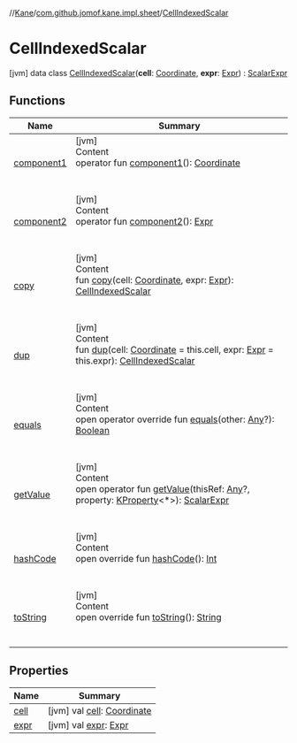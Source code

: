 //[Kane](../../index.md)/[com.github.jomof.kane.impl.sheet](../index.md)/[CellIndexedScalar](index.md)



# CellIndexedScalar  
 [jvm] data class [CellIndexedScalar](index.md)(**cell**: [Coordinate](../../com.github.jomof.kane.impl/-coordinate/index.md), **expr**: [Expr](../../com.github.jomof.kane/-expr/index.md)) : [ScalarExpr](../../com.github.jomof.kane/-scalar-expr/index.md)   


## Functions  
  
|  Name|  Summary| 
|---|---|
| <a name="com.github.jomof.kane.impl.sheet/CellIndexedScalar/component1/#/PointingToDeclaration/"></a>[component1](component1.md)| <a name="com.github.jomof.kane.impl.sheet/CellIndexedScalar/component1/#/PointingToDeclaration/"></a>[jvm]  <br>Content  <br>operator fun [component1](component1.md)(): [Coordinate](../../com.github.jomof.kane.impl/-coordinate/index.md)  <br><br><br>
| <a name="com.github.jomof.kane.impl.sheet/CellIndexedScalar/component2/#/PointingToDeclaration/"></a>[component2](component2.md)| <a name="com.github.jomof.kane.impl.sheet/CellIndexedScalar/component2/#/PointingToDeclaration/"></a>[jvm]  <br>Content  <br>operator fun [component2](component2.md)(): [Expr](../../com.github.jomof.kane/-expr/index.md)  <br><br><br>
| <a name="com.github.jomof.kane.impl.sheet/CellIndexedScalar/copy/#com.github.jomof.kane.impl.Coordinate#com.github.jomof.kane.Expr/PointingToDeclaration/"></a>[copy](copy.md)| <a name="com.github.jomof.kane.impl.sheet/CellIndexedScalar/copy/#com.github.jomof.kane.impl.Coordinate#com.github.jomof.kane.Expr/PointingToDeclaration/"></a>[jvm]  <br>Content  <br>fun [copy](copy.md)(cell: [Coordinate](../../com.github.jomof.kane.impl/-coordinate/index.md), expr: [Expr](../../com.github.jomof.kane/-expr/index.md)): [CellIndexedScalar](index.md)  <br><br><br>
| <a name="com.github.jomof.kane.impl.sheet/CellIndexedScalar/dup/#com.github.jomof.kane.impl.Coordinate#com.github.jomof.kane.Expr/PointingToDeclaration/"></a>[dup](dup.md)| <a name="com.github.jomof.kane.impl.sheet/CellIndexedScalar/dup/#com.github.jomof.kane.impl.Coordinate#com.github.jomof.kane.Expr/PointingToDeclaration/"></a>[jvm]  <br>Content  <br>fun [dup](dup.md)(cell: [Coordinate](../../com.github.jomof.kane.impl/-coordinate/index.md) = this.cell, expr: [Expr](../../com.github.jomof.kane/-expr/index.md) = this.expr): [CellIndexedScalar](index.md)  <br><br><br>
| <a name="kotlin/Any/equals/#kotlin.Any?/PointingToDeclaration/"></a>[equals](../../com.github.jomof.kane.impl.visitor/-difference-visitor/index.md#%5Bkotlin%2FAny%2Fequals%2F%23kotlin.Any%3F%2FPointingToDeclaration%2F%5D%2FFunctions%2F-1222266375)| <a name="kotlin/Any/equals/#kotlin.Any?/PointingToDeclaration/"></a>[jvm]  <br>Content  <br>open operator override fun [equals](../../com.github.jomof.kane.impl.visitor/-difference-visitor/index.md#%5Bkotlin%2FAny%2Fequals%2F%23kotlin.Any%3F%2FPointingToDeclaration%2F%5D%2FFunctions%2F-1222266375)(other: [Any](https://kotlinlang.org/api/latest/jvm/stdlib/kotlin/-any/index.html)?): [Boolean](https://kotlinlang.org/api/latest/jvm/stdlib/kotlin/-boolean/index.html)  <br><br><br>
| <a name="com.github.jomof.kane/ScalarExpr/getValue/#kotlin.Any?#kotlin.reflect.KProperty[*]/PointingToDeclaration/"></a>[getValue](../../com.github.jomof.kane/-scalar-expr/get-value.md)| <a name="com.github.jomof.kane/ScalarExpr/getValue/#kotlin.Any?#kotlin.reflect.KProperty[*]/PointingToDeclaration/"></a>[jvm]  <br>Content  <br>open operator fun [getValue](../../com.github.jomof.kane/-scalar-expr/get-value.md)(thisRef: [Any](https://kotlinlang.org/api/latest/jvm/stdlib/kotlin/-any/index.html)?, property: [KProperty](https://kotlinlang.org/api/latest/jvm/stdlib/kotlin.reflect/-k-property/index.html)<*>): [ScalarExpr](../../com.github.jomof.kane/-scalar-expr/index.md)  <br><br><br>
| <a name="kotlin/Any/hashCode/#/PointingToDeclaration/"></a>[hashCode](../../com.github.jomof.kane.impl.visitor/-difference-visitor/index.md#%5Bkotlin%2FAny%2FhashCode%2F%23%2FPointingToDeclaration%2F%5D%2FFunctions%2F-1222266375)| <a name="kotlin/Any/hashCode/#/PointingToDeclaration/"></a>[jvm]  <br>Content  <br>open override fun [hashCode](../../com.github.jomof.kane.impl.visitor/-difference-visitor/index.md#%5Bkotlin%2FAny%2FhashCode%2F%23%2FPointingToDeclaration%2F%5D%2FFunctions%2F-1222266375)(): [Int](https://kotlinlang.org/api/latest/jvm/stdlib/kotlin/-int/index.html)  <br><br><br>
| <a name="com.github.jomof.kane.impl.sheet/CellIndexedScalar/toString/#/PointingToDeclaration/"></a>[toString](to-string.md)| <a name="com.github.jomof.kane.impl.sheet/CellIndexedScalar/toString/#/PointingToDeclaration/"></a>[jvm]  <br>Content  <br>open override fun [toString](to-string.md)(): [String](https://kotlinlang.org/api/latest/jvm/stdlib/kotlin/-string/index.html)  <br><br><br>


## Properties  
  
|  Name|  Summary| 
|---|---|
| <a name="com.github.jomof.kane.impl.sheet/CellIndexedScalar/cell/#/PointingToDeclaration/"></a>[cell](cell.md)| <a name="com.github.jomof.kane.impl.sheet/CellIndexedScalar/cell/#/PointingToDeclaration/"></a> [jvm] val [cell](cell.md): [Coordinate](../../com.github.jomof.kane.impl/-coordinate/index.md)   <br>
| <a name="com.github.jomof.kane.impl.sheet/CellIndexedScalar/expr/#/PointingToDeclaration/"></a>[expr](expr.md)| <a name="com.github.jomof.kane.impl.sheet/CellIndexedScalar/expr/#/PointingToDeclaration/"></a> [jvm] val [expr](expr.md): [Expr](../../com.github.jomof.kane/-expr/index.md)   <br>

